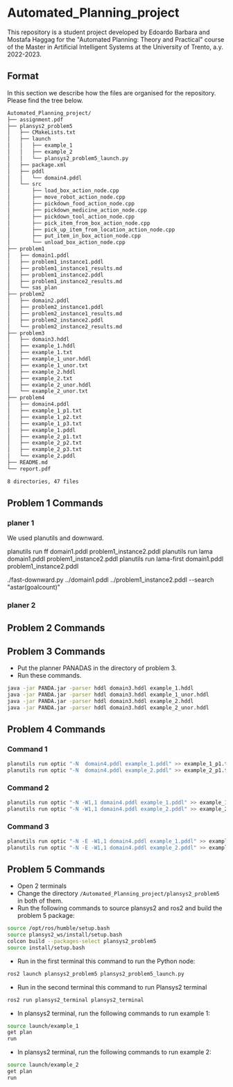 # Automated_Planning_project
This repository is a student project developed by Edoardo Barbara and Mostafa Haggag for the "Automated Planning: Theory and Practical" course of the Master in Artificial Intelligent Systems at the University of Trento, a.y. 2022-2023.
## Format
In this section we describe how the files are organised for the repository. Please find the tree below.
```bash
Automated_Planning_project/
├── assignment.pdf
├── plansys2_problem5
│   ├── CMakeLists.txt
│   ├── launch
│   │   ├── example_1
│   │   ├── example_2
│   │   └── plansys2_problem5_launch.py
│   ├── package.xml
│   ├── pddl
│   │   └── domain4.pddl
│   └── src
│       ├── load_box_action_node.cpp
│       ├── move_robot_action_node.cpp
│       ├── pickdown_food_action_node.cpp
│       ├── pickdown_medicine_action_node.cpp
│       ├── pickdown_tool_action_node.cpp
│       ├── pick_item_from_box_action_node.cpp
│       ├── pick_up_item_from_location_action_node.cpp
│       ├── put_item_in_box_action_node.cpp
│       └── unload_box_action_node.cpp
├── problem1
│   ├── domain1.pddl
│   ├── problem1_instance1.pddl
│   ├── problem1_instance1_results.md
│   ├── problem1_instance2.pddl
│   ├── problem1_instance2_results.md
│   └── sas_plan
├── problem2
│   ├── domain2.pddl
│   ├── problem2_instance1.pddl
│   ├── problem2_instance1_results.md
│   ├── problem2_instance2.pddl
│   └── problem2_instance2_results.md
├── problem3
│   ├── domain3.hddl
│   ├── example_1.hddl
│   ├── example_1.txt
│   ├── example_1_unor.hddl
│   ├── example_1_unor.txt
│   ├── example_2.hddl
│   ├── example_2.txt
│   ├── example_2_unor.hddl
│   └── example_2_unor.txt
├── problem4
│   ├── domain4.pddl
│   ├── example_1_p1.txt
│   ├── example_1_p2.txt
│   ├── example_1_p3.txt
│   ├── example_1.pddl
│   ├── example_2_p1.txt
│   ├── example_2_p2.txt
│   ├── example_2_p3.txt
│   └── example_2.pddl
├── README.md
└── report.pdf

8 directories, 47 files

```


## Problem 1 Commands
### planer 1
We used planutils and downward. 

planutils run ff domain1.pddl problem1_instance2.pddl 
planutils run lama domain1.pddl problem1_instance2.pddl 
planutils run lama-first domain1.pddl problem1_instance2.pddl 

./fast-downward.py ../domain1.pddl ../problem1_instance2.pddl --search "astar(goalcount)"

### planer 2

## Problem 2 Commands


## Problem 3 Commands
* Put the planner PANADAS in the directory of problem 3. 
* Run these commands.

```bash
java -jar PANDA.jar -parser hddl domain3.hddl example_1.hddl 
java -jar PANDA.jar -parser hddl domain3.hddl example_1_unor.hddl
java -jar PANDA.jar -parser hddl domain3.hddl example_2.hddl 
java -jar PANDA.jar -parser hddl domain3.hddl example_2_unor.hddl 

```

## Problem 4 Commands
### Command 1
```bash
planutils run optic "-N  domain4.pddl example_1.pddl" >> example_1_p1.txt
planutils run optic "-N  domain4.pddl example_2.pddl" >> example_2_p1.txt

```

### Command 2
```bash
planutils run optic "-N -W1,1 domain4.pddl example_1.pddl" >> example_1_p2.txt
planutils run optic "-N -W1,1 domain4.pddl example_2.pddl" >> example_2_p2.txt

```
### Command 3
```bash
planutils run optic "-N -E -W1,1 domain4.pddl example_1.pddl" >> example_1_p3.txt
planutils run optic "-N -E -W1,1 domain4.pddl example_2.pddl" >> example_2_p3.txt

```
## Problem 5 Commands
* Open 2 terminals
* Change the directory ``/Automated_Planning_project/plansys2_problem5`` in both of them.
* Run the following commands to source plansys2 and ros2 and build the problem 5 package:

```bash
source /opt/ros/humble/setup.bash
source plansys2_ws/install/setup.bash
colcon build --packages-select plansys2_problem5
source install/setup.bash
```
* Run in the first terminal this command to run the Python node:
```bash
ros2 launch plansys2_problem5 plansys2_problem5_launch.py
```
* Run in the second terminal this command to run Plansys2 terminal
```bash
ros2 run plansys2_terminal plansys2_terminal
```
* In plansys2 terminal, run the following commands to run example 1:
```bash
source launch/example_1
get plan
run
```
* In plansys2 terminal, run the following commands to run example 2:
```bash
source launch/example_2
get plan
run
```
